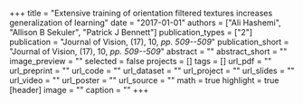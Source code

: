 +++
title = "Extensive training of orientation filtered textures increases generalization of learning"
date = "2017-01-01"
authors = ["Ali Hashemi", "Allison B Sekuler", "Patrick J Bennett"]
publication_types = ["2"]
publication = "Journal of Vision, (17), 10, _pp. 509--509_"
publication_short = "Journal of Vision, (17), 10, _pp. 509--509_"
abstract = ""
abstract_short = ""
image_preview = ""
selected = false
projects = []
tags = []
url_pdf = ""
url_preprint = ""
url_code = ""
url_dataset = ""
url_project = ""
url_slides = ""
url_video = ""
url_poster = ""
url_source = ""
math = true
highlight = true
[header]
image = ""
caption = ""
+++
